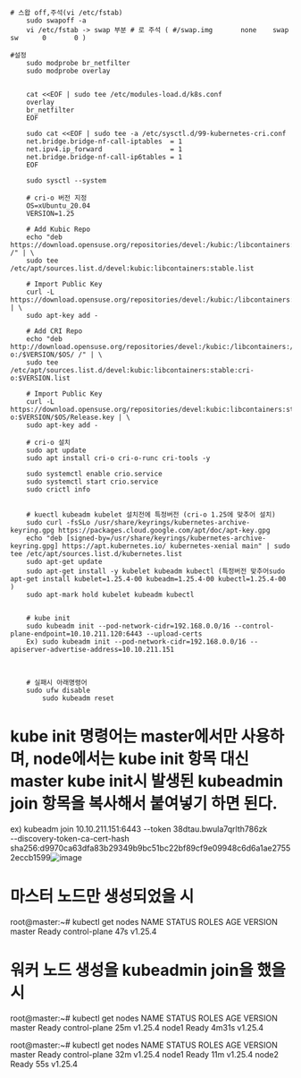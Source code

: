	# 스왑 off,주석(vi /etc/fstab)
		sudo swapoff -a
		vi /etc/fstab -> swap 부분 # 로 주석 ( #/swap.img       none    swap    sw      0       0 )
		
	#설정
		sudo modprobe br_netfilter
		sudo modprobe overlay
		
		
		cat <<EOF | sudo tee /etc/modules-load.d/k8s.conf
		overlay
		br_netfilter
		EOF
		
		sudo cat <<EOF | sudo tee -a /etc/sysctl.d/99-kubernetes-cri.conf
		net.bridge.bridge-nf-call-iptables  = 1
		net.ipv4.ip_forward                 = 1
		net.bridge.bridge-nf-call-ip6tables = 1
		EOF
		
		sudo sysctl --system
		
		# cri-o 버전 지정
		OS=xUbuntu_20.04
		VERSION=1.25
		
		# Add Kubic Repo
		echo "deb https://download.opensuse.org/repositories/devel:/kubic:/libcontainers:/stable/$OS/ /" | \
		sudo tee /etc/apt/sources.list.d/devel:kubic:libcontainers:stable.list
		
		# Import Public Key
		curl -L https://download.opensuse.org/repositories/devel:/kubic:/libcontainers:/stable/$OS/Release.key | \
		sudo apt-key add -
		
		# Add CRI Repo
		echo "deb http://download.opensuse.org/repositories/devel:/kubic:/libcontainers:/stable:/cri-o:/$VERSION/$OS/ /" | \
		sudo tee /etc/apt/sources.list.d/devel:kubic:libcontainers:stable:cri-o:$VERSION.list
		
		# Import Public Key
		curl -L https://download.opensuse.org/repositories/devel:kubic:libcontainers:stable:cri-o:$VERSION/$OS/Release.key | \
		sudo apt-key add -
		
		# cri-o 설치
		sudo apt update
		sudo apt install cri-o cri-o-runc cri-tools -y
		
		sudo systemctl enable crio.service
		sudo systemctl start crio.service
		sudo crictl info
		
		
		# kuectl kubeadm kubelet 설치전에 특정버전 (cri-o 1.25에 맞추어 설치)
		sudo curl -fsSLo /usr/share/keyrings/kubernetes-archive-keyring.gpg https://packages.cloud.google.com/apt/doc/apt-key.gpg
		echo "deb [signed-by=/usr/share/keyrings/kubernetes-archive-keyring.gpg] https://apt.kubernetes.io/ kubernetes-xenial main" | sudo tee /etc/apt/sources.list.d/kubernetes.list
		sudo apt-get update
		sudo apt-get install -y kubelet kubeadm kubectl (특정버전 맞추어sudo apt-get install kubelet=1.25.4-00 kubeadm=1.25.4-00 kubectl=1.25.4-00 )
		sudo apt-mark hold kubelet kubeadm kubectl
		
		
		# kube init
		sudo kubeadm init --pod-network-cidr=192.168.0.0/16 --control-plane-endpoint=10.10.211.120:6443 --upload-certs
		Ex) sudo kubeadm init --pod-network-cidr=192.168.0.0/16 --apiserver-advertise-address=10.10.211.151
	
	
		
		# 실패시 아래명령어
		sudo ufw disable
            sudo kubeadm reset


# kube init 명령어는 master에서만 사용하며, node에서는 kube init 항목 대신 master kube init시 발생된 kubeadmin join 항목을 복사해서 붙여넣기 하면 된다.
ex) kubeadm join 10.10.211.151:6443 --token 38dtau.bwula7qrlth786zk \
        --discovery-token-ca-cert-hash sha256:d9970ca63dfa83b29349b9bc51bc22bf89cf9e09948c6d6a1ae27552eccb1599![image](https://user-images.githubusercontent.com/14196841/213378312-adeff219-5b45-46ab-a267-3641b573ea2f.png)

# 마스터 노드만 생성되었을 시
root@master:~# kubectl get nodes
NAME     STATUS   ROLES           AGE   VERSION
master   Ready    control-plane   47s   v1.25.4

# 워커 노드 생성을 kubeadmin join을 했을 시
root@master:~# kubectl get nodes
NAME     STATUS   ROLES           AGE     VERSION
master   Ready    control-plane   25m     v1.25.4
node1    Ready    <none>          4m31s   v1.25.4
	
root@master:~# kubectl get nodes
NAME     STATUS   ROLES           AGE   VERSION
master   Ready    control-plane   32m   v1.25.4
node1    Ready    <none>          11m   v1.25.4
node2    Ready    <none>          55s   v1.25.4
